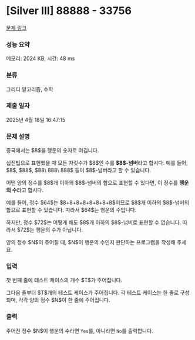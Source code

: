 # [Silver III] 88888 - 33756 

[문제 링크](https://www.acmicpc.net/problem/33756) 

### 성능 요약

메모리: 2024 KB, 시간: 48 ms

### 분류

그리디 알고리즘, 수학

### 제출 일자

2025년 4월 18일 16:47:15

### 문제 설명

<p>중국에서는 $8$을 행운의 숫자로 여깁니다.</p>

<p>십진법으로 표현했을 때 모든 자릿수가 $8$인 수를 <strong>$8$-넘버</strong>라고 합시다. 예를 들어, $8$, $88$, $88\ 888\ 888$ 등이 $8$-넘버라고 할 수 있습니다.</p>

<p>어떤 양의 정수를 $8$개 이하의 $8$-넘버의 합으로 표현할 수 있다면, 이 정수를 <strong>행운의 수</strong>라고 합시다.</p>

<p>예를 들어, 정수 $64$는 $8+8+8+8+8+8+8+8$이므로 $8$개 이하의 $8$-넘버의 합으로 표현할 수 있습니다. 따라서 $64$는 행운의 수입니다.</p>

<p>하지만, 정수 $72$는 어떻게 해도 $8$개 이하의 $8$-넘버로 표현할 수 없습니다. 따라서 $72$는 행운의 수가 아닙니다.</p>

<p>양의 정수 $N$이 주어질 때, $N$이 행운의 수인지 판단하는 프로그램을 작성해 주세요.</p>

### 입력 

 <p>첫 번째 줄에 테스트 케이스의 개수 $T$가 주어집니다.</p>

<p>그다음 줄부터 $T$개의 테스트 케이스가 주어집니다. 각 테스트 케이스는 한 줄로 구성되며, 각각 양의 정수 $N$이 한 줄에 주어집니다.</p>

### 출력 

 <p>주어진 정수 $N$이 행운의 수라면 <code>Yes</code>를, 아니라면 <code>No</code>를 출력합니다.</p>


